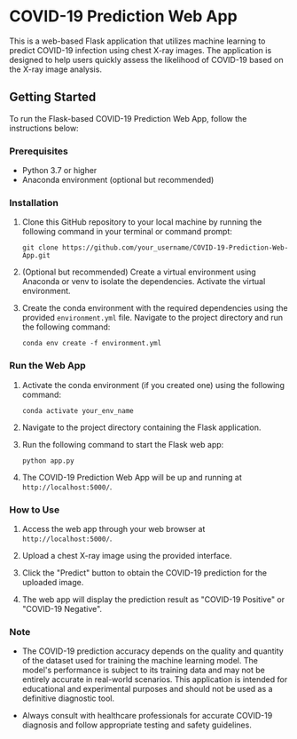 # COVID-19 Prediction Web App

This is a web-based Flask application that utilizes machine learning to predict COVID-19 infection using chest X-ray images. The application is designed to help users quickly assess the likelihood of COVID-19 based on the X-ray image analysis.

## Getting Started

To run the Flask-based COVID-19 Prediction Web App, follow the instructions below:

### Prerequisites

- Python 3.7 or higher
- Anaconda environment (optional but recommended)

### Installation

1. Clone this GitHub repository to your local machine by running the following command in your terminal or command prompt:
   ```
   git clone https://github.com/your_username/COVID-19-Prediction-Web-App.git
   ```

2. (Optional but recommended) Create a virtual environment using Anaconda or venv to isolate the dependencies. Activate the virtual environment.

3. Create the conda environment with the required dependencies using the provided `environment.yml` file. Navigate to the project directory and run the following command:
   ```
   conda env create -f environment.yml
   ```

### Run the Web App

1. Activate the conda environment (if you created one) using the following command:
   ```
   conda activate your_env_name
   ```

2. Navigate to the project directory containing the Flask application.

3. Run the following command to start the Flask web app:
   ```
   python app.py
   ```

4. The COVID-19 Prediction Web App will be up and running at `http://localhost:5000/`.

### How to Use

1. Access the web app through your web browser at `http://localhost:5000/`.

2. Upload a chest X-ray image using the provided interface.

3. Click the "Predict" button to obtain the COVID-19 prediction for the uploaded image.

4. The web app will display the prediction result as "COVID-19 Positive" or "COVID-19 Negative".

### Note

- The COVID-19 prediction accuracy depends on the quality and quantity of the dataset used for training the machine learning model. The model's performance is subject to its training data and may not be entirely accurate in real-world scenarios. This application is intended for educational and experimental purposes and should not be used as a definitive diagnostic tool.

- Always consult with healthcare professionals for accurate COVID-19 diagnosis and follow appropriate testing and safety guidelines.
